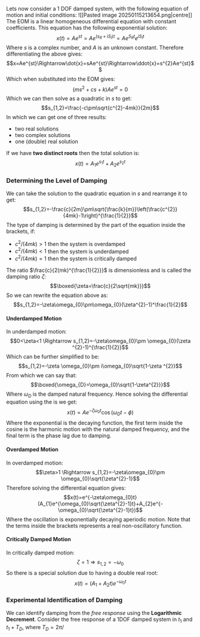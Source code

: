Lets now consider a 1 DOF damped system, with the following equation of motion and initial conditions:
![[Pasted image 20250115213654.png|centre]]
The EOM is a linear homogeneous differential equation with constant coefficients. This equation has the following exponential solution:
$$x(t)=Ae^{st}=Ae^{(s_{R}+iS_{I})t}=Ae^{S_{R}t} e^{iS_{I}t}$$
Where $s$ is a complex number, and $A$ is an unknown constant.
Therefore differentiating the above gives:
$$x=Ae^{st}\Rightarrow\dot{x}=sAe^{st}\Rightarrow\ddot{x}=s^{2}Ae^{st}$$
Which when substituted into the EOM gives:
$$(ms^{2}+cs+k)Ae^{st}=0$$
Which we can then solve as a quadratic in $s$ to get:
$$s_{1,2}=\frac{-c\pm\sqrt{c^{2}-4mk}}{2m}$$
In which we can get one of three results:
- two real solutions
- two complex solutions
- one (double) real solution

If we have **two distinct roots** then the total solution is:
$$x(t)=A_{1}e^{s_{1}t}+A_{2}e^{s_{2}t}$$
### Determining the Level of Damping
We can take the solution to the quadratic equation in $s$ and rearrange it to get:
$$s_{1,2}=-\frac{c}{2m}\pm\sqrt{\frac{k}{m}}\left(\frac{c^{2}}{4mk}-1\right)^{\frac{1}{2}}$$
The type of damping is determined by the part of the equation inside the brackets, if:
- $c^{2}/(4mk)>1$ then the system is overdamped
- $c^{2}/(4mk)<1$ then the system is underdamped
- $c^{2}/(4mk)=1$ then the system is critically damped

The ratio $\frac{c}{2(mk)^{\frac{1}{2}}}$ is dimensionless and is called the damping ratio $\zeta$:
$$\boxed{\zeta=\frac{c}{2\sqrt{mk}}}$$
So we can rewrite the equation above as:
$$s_{1,2}=-\zeta\omega_{0}\pm\omega_{0}(\zeta^{2}-1)^\frac{1}{2}$$
#### Underdamped Motion
In underdamped motion:
$$0<\zeta<1 \Rightarrow s_{1,2}=-\zeta\omega_{0}\pm \omega_{0}(\zeta ^{2}-1)^{\frac{1}{2}}$$
Which can be further simplified to be:
$$s_{1,2}=-\zeta \omega_{0}\pm i\omega_{0}\sqrt{1-\zeta ^{2}}$$
From which we can say that:
$$\boxed{\omega_{D}=\omega_{0}\sqrt{1-\zeta^{2}}}$$
Where $\omega_D$ is the damped natural frequency.
Hence solving the differential equation using the is we get:
$$x(t)=Ae^{-\zeta\omega_{0}t}\cos(\omega_{D}t-\phi)$$
Where the exponential is the decaying function, the first term inside the cosine is the harmonic motion with the natural damped frequency, and the final term is the phase lag due to damping.
#### Overdamped Motion
In overdamped motion:
$$\zeta>1 \Rightarrow s_{1,2}=-\zeta\omega_{0}\pm \omega_{0}\sqrt{\zeta^{2}-1}$$
Therefore solving the differential equation gives:
$$x(t)=e^{-\zeta\omega_{0}t}(A_{1}e^{\omega_{0}\sqrt{\zeta^{2}-1}t}+A_{2}e^{-\omega_{0}\sqrt{\zeta^{2}-1}t})$$
Where the oscillation is exponentially decaying aperiodic motion. Note that the terms inside the brackets represents a real non-oscillatory function.
#### Critically Damped Motion
In critically damped motion:
$$\zeta=1\Rightarrow s_{1,2}=-\omega_{0}$$
So there is a special solution due to having a double real root:
$$x(t)=(A_{1}+A_{2}t)e^{-\omega_{0}t}$$
### Experimental Identification of Damping
We can identify damping from the *free response* using the **Logarithmic Decrement**. Consider the free response of a 1DOF damped system in $t_{1}$ and $t_{1}+T_{D}$, where $T_{D}=2\pi/$